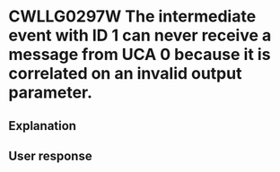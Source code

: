 # CWLLG0297W The intermediate event with ID 1 can never receive a message from UCA 0 because it is correlated on an invalid output parameter.

## Explanation

## User response